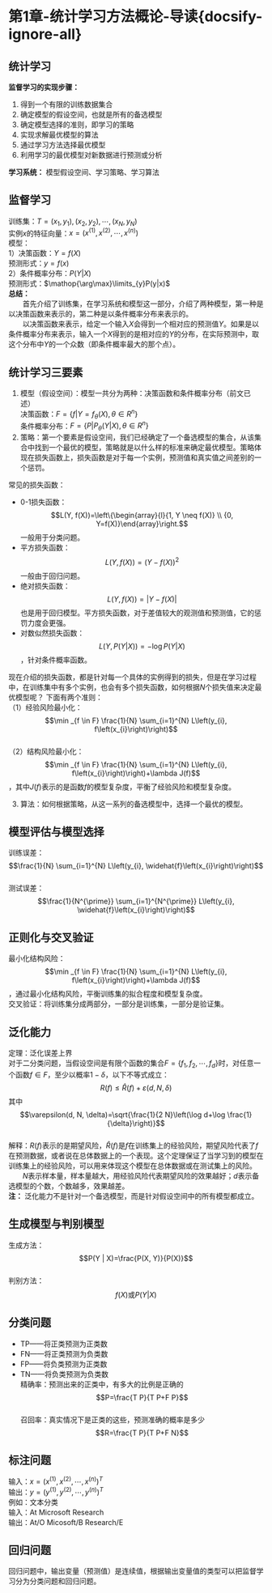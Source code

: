 # 第1章-统计学习方法概论-导读{docsify-ignore-all}
## 统计学习
**监督学习的实现步骤：** 
1. 得到一个有限的训练数据集合
2. 确定模型的假设空间，也就是所有的备选模型
3. 确定模型选择的准则，即学习的策略
4. 实现求解最优模型的算法
5. 通过学习方法选择最优模型
6. 利用学习的最优模型对新数据进行预测或分析  

**学习系统：** 模型假设空间、学习策略、学习算法

## 监督学习
训练集：$T={(x_1,y_1),(x_2,y_2), \cdots,(x_N,y_N) }$  
实例$x$的特征向量：$x=(x^{(1)},x^{(2)}, \cdots, x^{(n)})$  
模型：  
1）决策函数：$Y=f(X)$  
预测形式：$y=f(x)$  
2）条件概率分布：$P(Y|X)$  
预测形式：$\mathop{\arg\max}\limits_{y}P(y|x)$  
**总结：**  
&emsp;&emsp;首先介绍了训练集，在学习系统和模型这一部分，介绍了两种模型，第一种是以决策函数来表示的，第二种是以条件概率分布来表示的。  
&emsp;&emsp;以决策函数来表示，给定一个输入$X$会得到一个相对应的预测值$Y$。如果是以条件概率分布来表示，输入一个$X$得到的是相对应的$Y$的分布，在实际预测中，取这个分布中$Y$的一个众数（即条件概率最大的那个点）。  

## 统计学习三要素
1. 模型（假设空间）：模型一共分为两种：决策函数和条件概率分布（前文已述）  
决策函数：$F=\{f|Y=f_\theta(X),\theta \in R^n \}$  
条件概率分布：$F=\{ P|P_\theta(Y|X), \theta \in R^n \}$  
2. 策略：第一个要素是假设空间，我们已经确定了一个备选模型的集合，从该集合中找到一个最优的模型，策略就是以什么样的标准来确定最优模型。策略体现在损失函数上，损失函数是对于每一个实例，预测值和真实值之间差别的一个惩罚。 

常见的损失函数：  
- 0-1损失函数：$$L(Y, f(X))=\left\{\begin{array}{l}{1, Y \neq f(X)} \\ {0, Y=f(X)}\end{array}\right.$$一般用于分类问题。
- 平方损失函数：$$L(Y, f(X))=(Y-f(X))^{2}$$一般由于回归问题。  
- 绝对损失函数：$$L(Y, f(X))=|Y-f(X)|$$也是用于回归模型。平方损失函数，对于差值较大的观测值和预测值，它的惩罚力度会更强。
- 对数似然损失函数：$$L(Y, P(Y|X))=-\log P(Y|X)$$，针对条件概率函数。  

现在介绍的损失函数，都是针对每一个具体的实例得到的损失，但是在学习过程中，在训练集中有多个实例，也会有多个损失函数，如何根据$N$个损失值来决定最优模型呢？
下面有两个准则：  
（1）经验风险最小化：$$\min _{f \in F} \frac{1}{N} \sum_{i=1}^{N} L\left(y_{i}, f\left(x_{i}\right)\right)$$  
（2）结构风险最小化：$$\min _{f \in F} \frac{1}{N} \sum_{i=1}^{N} L\left(y_{i}, f\left(x_{i}\right)\right)+\lambda J(f)$$，其中$J(f)$表示的是函数$f$的模型复杂度，平衡了经验风险和模型复杂度。

3. 算法：如何根据策略，从这一系列的备选模型中，选择一个最优的模型。

## 模型评估与模型选择
训练误差：$$\frac{1}{N} \sum_{i=1}^{N} L\left(y_{i}, \widehat{f}\left(x_{i}\right)\right)$$  
测试误差：$$\frac{1}{N^{\prime}} \sum_{i=1}^{N^{\prime}} L\left(y_{i}, \widehat{f}\left(x_{i}\right)\right)$$  

## 正则化与交叉验证
最小化结构风险：$$\min _{f \in F} \frac{1}{N} \sum_{i=1}^{N} L\left(y_{i}, f\left(x_{i}\right)\right)+\lambda J(f)$$，通过最小化结构风险，平衡训练集的拟合程度和模型复杂度。  
交叉验证：将训练集分成两部分，一部分是训练集，一部分是验证集。  

## 泛化能力
定理：泛化误差上界  
对于二分类问题，当假设空间是有限个函数的集合$F=\left\{f_{1}, f_{2}, \cdots, f_{d}\right\}$时，对任意一个函数$f \in F$，至少以概率$1-\delta$，以下不等式成立：$$R(f) \leq \hat{R}(f)+\varepsilon(d, N, \delta)$$其中$$\varepsilon(d, N, \delta)=\sqrt{\frac{1}{2 N}\left(\log d+\log \frac{1}{\delta}\right)}$$  
解释：$R(f)$表示的是期望风险，$\hat{R}(f)$是$f$在训练集上的经验风险，期望风险代表了$f$在预测数据，或者说在总体数据上的一个表现。这个定理保证了当学习到的模型在训练集上的经验风险，可以用来体现这个模型在总体数据或在测试集上的风险。  
&emsp;&emsp;$N$表示样本量，样本量越大，用经验风险代表期望风险的效果越好；$d$表示备选模型的个数，个数越多，效果越差。  
**注：** 泛化能力不是针对一个备选模型，而是针对假设空间中的所有模型都成立。

## 生成模型与判别模型
生成方法：$$P(Y | X)=\frac{P(X, Y)}{P(X)}$$  
判别方法：$$f(X) \text{或} P(Y | X)$$

## 分类问题
- TP——将正类预测为正类数
- FN——将正类预测为负类数
- FP——将负类预测为正类数
- TN——将负类预测为负类数  
精确率：预测出来的正类中，有多大的比例是正确的$$P=\frac{T P}{T P+F P}$$    
召回率：真实情况下是正类的这些，预测准确的概率是多少$$R=\frac{T P}{T P+F N}$$  

## 标注问题
输入：$x=\left(x^{(1)}, x^{(2)}, \cdots, x^{(n)}\right)^{T}$  
输出：$y=\left(y^{(1)}, y^{(2)}, \cdots, y^{(n)}\right)^{T}$  
例如：文本分类  
输入：At Microsoft Research  
输出：At/O Micosoft/B Research/E

## 回归问题
回归问题中，输出变量（预测值）是连续值，根据输出变量值的类型可以把监督学习分为分类问题和回归问题。
